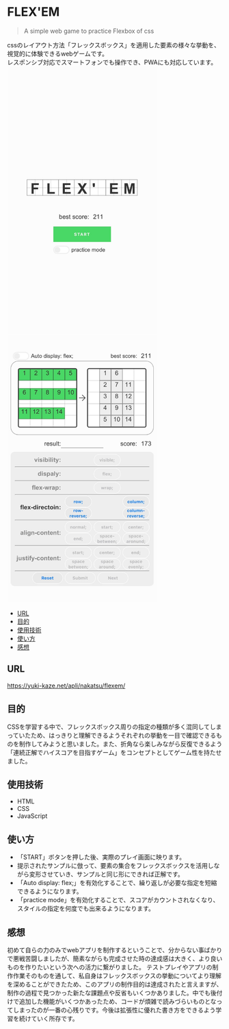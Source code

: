 ﻿# FLEX'EM
> A simple web game to practice Flexbox of css

cssのレイアウト方法「フレックスボックス」を適用した要素の様々な挙動を、視覚的に体験できるwebゲームです。<br>
レスポンシブ対応でスマートフォンでも操作でき、PWAにも対応しています。<br>
<img width="351" height="624" alt="スクリーンショット01" src="img/ss01.jpg">
<img width="351" height="624" alt="スクリーンショット02" src="img/ss02.jpg">

- [URL](#URL)
- [目的](#目的)
- [使用技術](#使用技術)
- [使い方](#使い方)
- [感想](#感想)

## URL
https://yuki-kaze.net/apli/nakatsu/flexem/

## 目的
CSSを学習する中で、フレックスボックス周りの指定の種類が多く混同してしまっていたため、はっきりと理解できるようそれぞれの挙動を一目で確認できるものを制作してみようと思いました。また、折角なら楽しみながら反復できるよう「連続正解でハイスコアを目指すゲーム」をコンセプトとしてゲーム性を持たせました。

## 使用技術
- HTML
- CSS
- JavaScript

## 使い方
- 「START」ボタンを押した後、実際のプレイ画面に映ります。
- 提示されたサンプルに倣って、要素の集合をフレックスボックスを活用しながら変形させていき、サンプルと同じ形にできれば正解です。
- 「Auto display: flex;」を有効化することで、繰り返しが必要な指定を短縮できるようになります。
- 「practice mode」を有効化することで、スコアがカウントされなくなり、スタイルの指定を何度でも出来るようになります。

## 感想
初めて自らの力のみでwebアプリを制作するということで、分からない事ばかりで悪戦苦闘しましたが、簡素ながらも完成させた時の達成感は大きく、より良いものを作りたいという次への活力に繋がりました。
テストプレイやアプリの制作作業そのものを通して、私自身はフレックスボックスの挙動についてより理解を深めることができたため、このアプリの制作目的は達成されたと言えますが、制作の過程で見つかった新たな課題点や反省もいくつかありました。中でも後付けで追加した機能がいくつかあったため、コードが煩雑で読みづらいものとなってしまったのが一番の心残りです。今後は拡張性に優れた書き方をできるよう学習を続けていく所存です。
